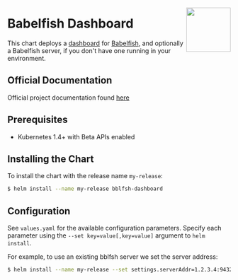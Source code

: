 <img src="images/logo.png" width="100" align="right" vspace="20" />

# Babelfish Dashboard

This chart deploys a [dashboard](https://github.com/bblfsh/dashboard) for [Babelfish](https://doc.bblf.sh/), and optionally a Babelfish server, if you don't have one running in your environment.

## Official Documentation

Official project documentation found [here](https://doc.bblf.sh/)

## Prerequisites

- Kubernetes 1.4+ with Beta APIs enabled

## Installing the Chart

To install the chart with the release name `my-release`:

```bash
$ helm install --name my-release bblfsh-dashboard
```

## Configuration

See `values.yaml` for the available configuration parameters. Specify each parameter using the `--set key=value[,key=value]` argument to `helm install`.

For example, to use an existing bblfsh server we set the server address:

```sh
$ helm install --name my-release --set settings.serverAddr=1.2.3.4:9432 bblfsh-dashboard
```

